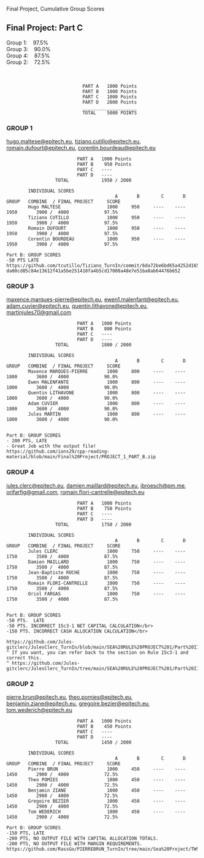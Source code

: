 Final Project, Cumulative Group Scores

## Final Project:   Part C

Group 1:&nbsp;&nbsp;&nbsp;&nbsp;97.5%</br>
Group 3:&nbsp;&nbsp;&nbsp;&nbsp;90.0%</br>
Group 4:&nbsp;&nbsp;&nbsp;&nbsp;87.5%</br>
Group 2:&nbsp;&nbsp;&nbsp;&nbsp;72.5%</br>
</br></br>
                            
                                PART A   1000 Points
                                PART B   1000 Points
                                PART C   1000 Points
                                PART D   2000 Points
                                ____________________
                                TOTAL    5000 POINTS


### GROUP 1
  
  hugo.maltese@epitech.eu, tiziano.cutillo@epitech.eu, romain.dufourt@epitech.eu, corentin.bourdeau@epitech.eu</br>   
  
                              PART A   1000 Points
                              PART B    950 Points
                              PART C   ----
                              PART D   ----
                      TOTAL            1950 / 2000
                      
            INDIVIDUAL SCORES          
                                            A       B        C       D     GROUP   COMBINE  / FINAL PROJECT     SCORE  
            Hugo MALTESE                 1000     950     ----    ----      1950       3900 /  4000             97.5%
            Tiziano CUTILLO              1000     950     ----    ----      1950       3900 /  4000             97.5%
            Romain DUFOURT               1000     950     ----    ----      1950       3900 /  4000             97.5%
            Corentin BOURDEAU            1000     950     ----    ----      1950       3900 /  4000             97.5%
            
    Part B: GROUP SCORES
    -50 PTS LATE
    https://github.com/tcutillo/Tiziano_TurnIn/commit/6da72be6bd65a4252d16560352f01d5b973e88ae#diff-da00cd85c84e13612f41a5be251410fa4b5cd17008a48e7e51ba0ab64476b652



### GROUP 3
  
  maxence.marques-pierre@epitech.eu, ewen1.malenfant@epitech.eu, adam.cuvier@epitech.eu, quentin.lithavone@epitech.eu, martinjules70@gmail.com</br> 
  
                              PART A   1000 Points
                              PART B    800 Points
                              PART C   ----
                              PART D   ----
                      TOTAL            1800 / 2000
                      
            INDIVIDUAL SCORES          
                                            A       B        C       D     GROUP   COMBINE  / FINAL PROJECT     SCORE  
            Maxence MARQUES-PIERRE       1000     800     ----    ----      1800       3600 /  4000             90.0%
            Ewen MALENFANTE              1000     800     ----    ----      1800       3600 /  4000             90.0%
            Quentin LITHAVONE            1000     800     ----    ----      1800       3600 /  4000             90.0%
            Adam CUVIER                  1000     800     ----    ----      1800       3600 /  4000             90.0%
            Jules MARTIN                 1000     800     ----    ----      1800       3600 /  4000             90.0%
            
    
    Part B: GROUP SCORES
    - 200 PTS, LATE
    - Great Job with the output file!
    https://github.com/ions29/cpp-reading-material/blob/main/Final%20Project/PROJECT_1_PART_B.zip
    
### GROUP 4
  
  jules.clerc@epitech.eu, damien.maillard@epitech.eu, jbroesch@pm.me, orifarfig@gmail.com, romain.flori-cantrelle@epitech.eu</br>
  
                              PART A   1000 Points
                              PART B    750 Points
                              PART C   ----
                              PART D   ----
                      TOTAL            1750 / 2000
                      
            INDIVIDUAL SCORES          
                                            A       B        C       D     GROUP   COMBINE  / FINAL PROJECT     SCORE  
            Jules CLERC                  1000     750     ----    ----      1750       3500 /  4000             87.5%
            Damien MAILLARD              1000     750     ----    ----      1750       3500 /  4000             87.5%
            Jean-Baptiste ROCHE          1000     750     ----    ----      1750       3500 /  4000             87.5%
            Romain FLORI-CANTRELLE       1000     750     ----    ----      1750       3500 /  4000             87.5%
            Oriol FARGAS                 1000     750     ----    ----      1750       3500 /  4000             87.5%
            
  
    Part B: GROUP SCORES
    -50 PTS.  LATE
    -50 PTS. INCORRECT 15c3-1 NET CAPITAL CALCULATION</br>
    -150 PTS. INCORRECT CASH ALLOCATION CALCULATION</br>
    
    https://github.com/Jules-gitclerc/JulesClerc_TurnIn/blob/main/SEA%20RULE%20PROJECT%201/Part%20II/bond_new.csv
    ^ If you want, you can refer back to the section on Rule 15c3-1 and correct this.
    ^ https://github.com/Jules-gitclerc/JulesClerc_TurnIn/tree/main/SEA%20RULE%20PROJECT%201/Part%20II
    


### GROUP 2
  
  pierre.brun@epitech.eu, theo.pomies@epitech.eu, benjamin.ziane@epitech.eu, gregoire.bezier@epitech.eu, tom.wederich@epitech.eu</br>
  
                              PART A   1000 Points
                              PART B    450 Points
                              PART C   ----
                              PART D   ----
                      TOTAL            1450 / 2000
                      
            INDIVIDUAL SCORES          
                                            A       B        C       D     GROUP   COMBINE  / FINAL PROJECT     SCORE  
            Pierre BRUN                  1000     450     ----    ----      1450       2900 /  4000             72.5%
            Theo POMIES                  1000     450     ----    ----      1450       2900 /  4000             72.5%
            Benjamin ZIANE               1000     450     ----    ----      1450       2900 /  4000             72.5%
            Gregoire BEZIER              1000     450     ----    ----      1450       2900 /  4000             72.5%
            Tom WEDERICH                 1000     450     ----    ----      1450       2900 /  4000             72.5%
            
    Part B: GROUP SCORES
    -150 PTS, LATE
    -200 PTS, NO OUTPUT FILE WITH CAPITAL ALLOCATION TOTALS.
    -200 PTS, NO OUTPUT FILE WITH MARGIN REQUIREMENTS.
    https://github.com/RassGo/PIERREBRUN_TurnIn/tree/main/Sea%20Project/TWS%20API%206


